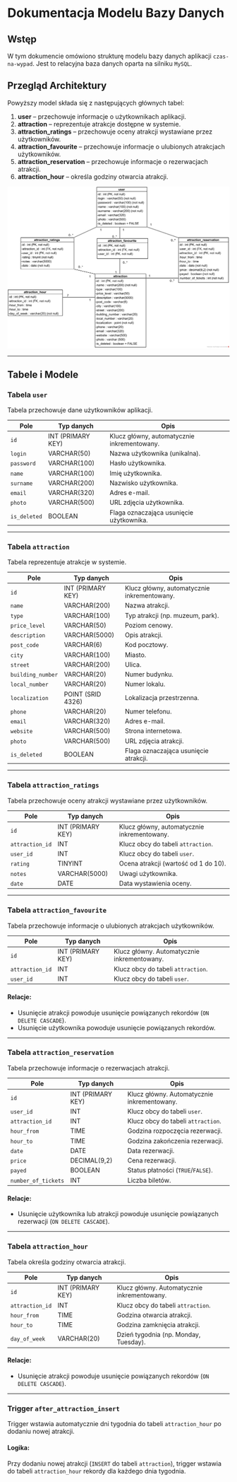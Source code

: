 # Dokumentacja Modelu Bazy Danych

## Wstęp

W tym dokumencie omówiono strukturę modelu bazy danych aplikacji `czas-na-wypad`. Jest to relacyjna baza danych oparta na silniku `MySQL`.

## Przegląd Architektury

Powyższy model składa się z następujących głównych tabel:

1. **user** – przechowuje informacje o użytkownikach aplikacji.
2. **attraction** – reprezentuje atrakcje dostępne w systemie.
3. **attraction_ratings** – przechowuje oceny atrakcji wystawiane przez użytkowników.
4. **attraction_favourite** – przechowuje informacje o ulubionych atrakcjach użytkowników.
5. **attraction_reservation** – przechowuje informacje o rezerwacjach atrakcji.
6. **attraction_hour** – określa godziny otwarcia atrakcji.

<!-- Zdjęcie diagramu modelu bazy danych -->
![Diagram Modelu Danych](/img/czasnawypad_baza.png)

---

## Tabele i Modele

### Tabela `user`

Tabela przechowuje dane użytkowników aplikacji.

| Pole         | Typ danych        | Opis                                       |
|--------------|-------------------|--------------------------------------------|
| `id`         | INT (PRIMARY KEY) | Klucz główny, automatycznie inkrementowany.|
| `login`      | VARCHAR(50)       | Nazwa użytkownika (unikalna).              |
| `password`   | VARCHAR(100)      | Hasło użytkownika.                         |
| `name`       | VARCHAR(100)      | Imię użytkownika.                          |
| `surname`    | VARCHAR(200)      | Nazwisko użytkownika.                      |
| `email`      | VARCHAR(320)      | Adres e-mail.                              |
| `photo`      | VARCHAR(500)      | URL zdjęcia użytkownika.                   |
| `is_deleted` | BOOLEAN           | Flaga oznaczająca usunięcie użytkownika.   |

---

### Tabela `attraction`

Tabela reprezentuje atrakcje w systemie.

| Pole               | Typ danych         | Opis                                                   |
|--------------------|--------------------|-------------------------------------------------------|
| `id`               | INT (PRIMARY KEY) | Klucz główny, automatycznie inkrementowany.          |
| `name`             | VARCHAR(200)      | Nazwa atrakcji.                                       |
| `type`             | VARCHAR(100)      | Typ atrakcji (np. muzeum, park).                     |
| `price_level`      | VARCHAR(50)       | Poziom cenowy.                                        |
| `description`      | VARCHAR(5000)     | Opis atrakcji.                                        |
| `post_code`        | VARCHAR(6)        | Kod pocztowy.                                         |
| `city`             | VARCHAR(100)      | Miasto.                                               |
| `street`           | VARCHAR(200)      | Ulica.                                                |
| `building_number`  | VARCHAR(20)       | Numer budynku.                                        |
| `local_number`     | VARCHAR(20)       | Numer lokalu.                                         |
| `localization`     | POINT (SRID 4326) | Lokalizacja przestrzenna.                            |
| `phone`            | VARCHAR(20)       | Numer telefonu.                                       |
| `email`            | VARCHAR(320)      | Adres e-mail.                                         |
| `website`          | VARCHAR(500)      | Strona internetowa.                                   |
| `photo`            | VARCHAR(500)      | URL zdjęcia atrakcji.                                 |
| `is_deleted`       | BOOLEAN           | Flaga oznaczająca usunięcie atrakcji.                |

---

### Tabela `attraction_ratings`

Tabela przechowuje oceny atrakcji wystawiane przez użytkowników.

| Pole         | Typ danych        | Opis                                      |
|--------------|-------------------|-------------------------------------------|
| `id`         | INT (PRIMARY KEY) | Klucz główny, automatycznie inkrementowany.|
| `attraction_id` | INT           | Klucz obcy do tabeli `attraction`.        |
| `user_id`    | INT              | Klucz obcy do tabeli `user`.              |
| `rating`     | TINYINT          | Ocena atrakcji (wartość od 1 do 10).      |
| `notes`      | VARCHAR(5000)    | Uwagi użytkownika.                        |
| `date`       | DATE             | Data wystawienia oceny.                   |

---
### Tabela `attraction_favourite`

Tabela przechowuje informacje o ulubionych atrakcjach użytkowników.

| Pole            | Typ danych        | Opis                                     |
|------------------|-------------------|------------------------------------------|
| `id`            | INT (PRIMARY KEY) | Klucz główny. Automatycznie inkrementowany. |
| `attraction_id` | INT               | Klucz obcy do tabeli `attraction`.       |
| `user_id`       | INT               | Klucz obcy do tabeli `user`.             |

#### Relacje:
- Usunięcie atrakcji powoduje usunięcie powiązanych rekordów (`ON DELETE CASCADE`).
- Usunięcie użytkownika powoduje usunięcie powiązanych rekordów.

---

### Tabela `attraction_reservation`

Tabela przechowuje informacje o rezerwacjach atrakcji.

| Pole              | Typ danych        | Opis                                     |
|--------------------|-------------------|------------------------------------------|
| `id`              | INT (PRIMARY KEY) | Klucz główny. Automatycznie inkrementowany. |
| `user_id`         | INT               | Klucz obcy do tabeli `user`.             |
| `attraction_id`   | INT               | Klucz obcy do tabeli `attraction`.       |
| `hour_from`       | TIME              | Godzina rozpoczęcia rezerwacji.          |
| `hour_to`         | TIME              | Godzina zakończenia rezerwacji.          |
| `date`            | DATE              | Data rezerwacji.                         |
| `price`           | DECIMAL(9,2)      | Cena rezerwacji.                         |
| `payed`           | BOOLEAN           | Status płatności (`TRUE`/`FALSE`).       |
| `number_of_tickets` | INT             | Liczba biletów.                          |

#### Relacje:
- Usunięcie użytkownika lub atrakcji powoduje usunięcie powiązanych rezerwacji (`ON DELETE CASCADE`).

---

### Tabela `attraction_hour`

Tabela określa godziny otwarcia atrakcji.

| Pole            | Typ danych        | Opis                                     |
|------------------|-------------------|------------------------------------------|
| `id`            | INT (PRIMARY KEY) | Klucz główny. Automatycznie inkrementowany. |
| `attraction_id` | INT               | Klucz obcy do tabeli `attraction`.       |
| `hour_from`     | TIME              | Godzina otwarcia atrakcji.               |
| `hour_to`       | TIME              | Godzina zamknięcia atrakcji.             |
| `day_of_week`   | VARCHAR(20)       | Dzień tygodnia (np. Monday, Tuesday).    |

#### Relacje:
- Usunięcie atrakcji powoduje usunięcie powiązanych rekordów (`ON DELETE CASCADE`).

---
### Trigger `after_attraction_insert`

Trigger wstawia automatycznie dni tygodnia do tabeli `attraction_hour` po dodaniu nowej atrakcji.

#### Logika:

Przy dodaniu nowej atrakcji (`INSERT` do tabeli `attraction`), trigger wstawia do tabeli `attraction_hour` rekordy dla każdego dnia tygodnia.
